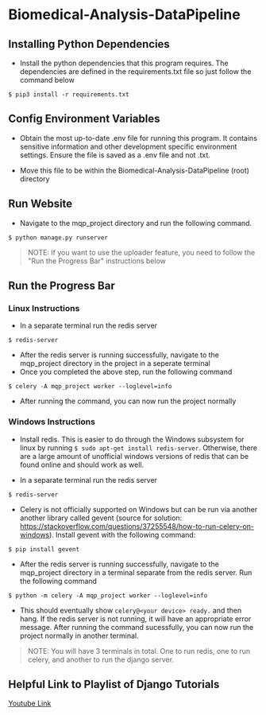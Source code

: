 # Biomedical-Analysis-DataPipeline

## Installing Python Dependencies

- Install the python dependencies that this program requires. The dependencies are defined in the requirements.txt file so just follow the command below 

```console
$ pip3 install -r requirements.txt
```

## Config Environment Variables

- Obtain the most up-to-date .env file for running this program. It contains sensitive information and other development specific environment settings. Ensure the file is saved as a .env file and not .txt.

- Move this file to be within the Biomedical-Analysis-DataPipeline (root) directory

## Run Website

- Navigate to the mqp_project directory and run the following command.

```console
$ python manage.py runserver
```
> NOTE: If you want to use the uploader feature, you need to follow the "Run the Progress Bar" instructions below

## Run the Progress Bar

### Linux Instructions
- In a separate terminal run the redis server 

```console
$ redis-server
```

- After the redis server is running successfully, navigate to the mqp_project directory in the project in a seperate terminal 
- Once you completed the above step, run the following command 

```console
$ celery -A mqp_project worker --loglevel=info
```

- After running the command, you can now run the project normally


### Windows Instructions
- Install redis. This is easier to do through the Windows subsystem for linux by running ```$ sudo apt-get install redis-server```. Otherwise, there are a large amount of unofficial windows versions of redis that can be found online and should work as well.

- In a separate terminal run the redis server 

```console
$ redis-server
```

- Celery is not officially supported on Windows but can be run via another another library called gevent (source for solution: https://stackoverflow.com/questions/37255548/how-to-run-celery-on-windows). Install gevent with the following command:

```console
$ pip install gevent
```

- After the redis server is running successfully, navigate to the mqp_project directory in a terminal separate from the redis server. Run the following command 

```console
$ python -m celery -A mqp_project worker --loglevel=info
```

- This should eventually show ```celery@<your device> ready.``` and then hang. If the redis server is not running, it will have an appropriate error message. After running the command sucessfully, you can now run the project normally in another terminal.
> NOTE: You will have 3 terminals in total. One to run redis, one to run celery, and another to run the django server.

## Helpful Link to Playlist of Django Tutorials

[Youtube Link](https://www.youtube.com/watch?v=UmljXZIypDc&feature=youtu.be&list=PL-osiE80TeTtoQCKZ03TU5fNfx2UY6U4p)

